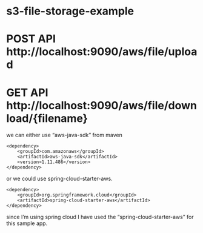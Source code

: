 # s3-file-storage-example

# POST API http://localhost:9090/aws/file/upload

# GET API http://localhost:9090/aws/file/download/{filename}

we can either use “aws-java-sdk” from maven

<!-- https://mvnrepository.com/artifact/com.amazonaws/aws-java-sdk -->
```
<dependency>
    <groupId>com.amazonaws</groupId>
    <artifactId>aws-java-sdk</artifactId>
    <version>1.11.486</version>
</dependency>
```

or we could use spring-cloud-starter-aws.

```
<dependency>
    <groupId>org.springframework.cloud</groupId>
    <artifactId>spring-cloud-starter-aws</artifactId>
</dependency>
```
since I’m using spring cloud I have used the “spring-cloud-starter-aws” for this sample app.
